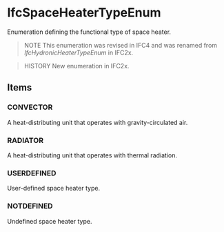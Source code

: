 # IfcSpaceHeaterTypeEnum

Enumeration defining the functional type of space heater.

> NOTE This enumeration was revised in IFC4 and was renamed from _IfcHydronicHeaterTypeEnum_ in IFC2x.

> HISTORY New enumeration in IFC2x.

## Items

### CONVECTOR
A heat-distributing unit that operates with gravity-circulated air.

### RADIATOR
A heat-distributing unit that operates with thermal radiation.

### USERDEFINED
User-defined space heater type.

### NOTDEFINED
Undefined space heater type.
